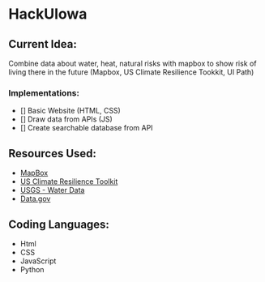 # HackUIowa
## Current Idea:
  Combine data about water, heat, natural risks with mapbox to show risk of living there in the future (Mapbox, US Climate Resilience Tookkit, UI Path)
### Implementations: 
  - [] Basic Website (HTML, CSS)
  - [] Draw data from APIs (JS)
  - [] Create searchable database from API

## Resources Used:
* [MapBox](https://www.mapbox.com/)
* [US Climate Resilience Toolkit](https://toolkit.climate.gov/tools)
* [USGS - Water Data](https://waterdata.usgs.gov/nwis)
* [Data.gov](https://catalog.data.gov/dataset)


## Coding Languages: 
* Html
* CSS 
* JavaScript
* Python

